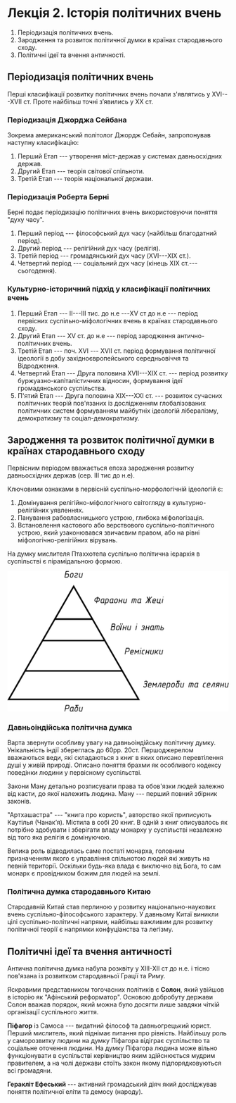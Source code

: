 # Лекція 2. Історія політичних вчень

1. Періодизація політичних вчень.
2. Зародження та розвиток політичної думки в країнах стародавнього сходу.
3. Політичні ідеї та вчення античності.


## Періодизація політичних вчень

Перші класифікації розвитку політичних вчень почали з'являтись у ХVI---XVII ст. Проте найбільш точні
з’явились у ХХ ст. 

### Періодизація Джорджа Сейбана

Зокрема американський політолог Джордж Себайн, запропонував наступну
класифікацію:

1. Перший Етап --- утворення міст-держав у системах давньосхідних держав.
2. Другий Етап --- теорія світової спільноти.
3. Третій Етап --- теорія національної держави.

### Періодизація Роберта Берні

Берні подає періодизацію політичних вчень використовуючи поняття "духу часу".

1. Перший період --- філософський дух часу (найбільш благодатний період).
2. Другий період --- релігійний дух часу (релігія).
3. Третій період --- громадянський дух часу (XVI---XIX ст.).
4. Четвертий період --- соціальний дух часу (кінець XIX ст.---сьогодення).

### Культурно-історичний підхід у класифікації політичних вчень

1. Перший Етап --- II---III тис. до н.е ---XV ст до н.е --- період первісних
   суспільно-міфологічних вчень в країнах стародавнього сходу.
2. Другий Етап --- XV ст. до н.е --- період зародження антично-політичних вчень.
3. Третій Етап --- поч. XVI --- XVII ст. період формування політичної ідеології в добу
   західноєвропейського середньовіччя та Відродження.
4. Четвертий Етап --- Друга половина XVII---XIX ст. --- період розвитку буржуазно-капіталістичних
   відносин, формування ідеї громадянського суспільства. 
5. П'ятий Етап --- Друга половина XIX---XXI ст. --- розвиток сучасних політичних теорій пов'язаних
   із дослідженням глобалізованих політичних систем формуванням майбутніх ідеологій лібералізму,
   демократизму та соціал-демократизму.
   

## Зародження та розвиток політичної думки в країнах стародавнього сходу

Первісним періодом вважається епоха зародження розвитку давньосхідних держав (сер. III тис до н.е).

Ключовими ознаками в первісній суспільно-морфологічній ідеологій є:

1. Домінування релігійно-міфологічного світогляду в культурно-релігійних уявленнях.
2. Панування рабовласницького устрою, глибока міфологізація.
3. Встановлення кастового або верствового суспільно-політичного устрою, який узаконювався звичаєвим
   правом, або на рівні міфологічно-релігійних вірувань.

На думку мислителя Птаххотепа суспільно політична ієрархія в суспільстві є пірамідальною формою.

![Суспільно політична ієрархія за Птаххотепом](images/ptaxxotep.png)

### Давньоіндійська політична думка

Варта звернути особливу увагу на давньоіндійську політичну думку. Унікальність індії збереглась до
60рр. 20ст. Першоджерелом вважаються веди, які складаються з книг в яких описано перевтілення душі у
живій природі. Описано поняття брахми як особливого кодексу поведінки людини у первісному
суспільстві.

Закони Ману детально розписували права та обов'язки людей залежно від касти, до якої належить
людина. Ману --- перший повний збірник законів.

"Артхашастра" --- "книга про користь", авторство якої приписують Каутілья (Чанак’я). Містила в собі
20 книг. В одній з книг описувалось як потрібно здобувати і зберігати владу монарху у суспільстві
незалежно від того яка релігія є домінуючою.

Велика роль відводилась саме постаті монарха, головним призначенням якого є управління спільнотою
людей які живуть на певній території. Оскільки будь-яка влада є виключно від Бога, то сам монарх є
провідником божим для людей на землі.

### Політична думка стародавнього Китаю

Стародавній Китай став перлиною у розвитку національно-наукових вчень суспільно-філософського
характеру. У давньому Китаї виникли цілі суспільно-політичні напрями, найбільш важливим для розвитку
політичної теорії є напрямки конфуціанства та легізму.


## Політичні ідеї та вчення античності

Антична політична думка набула розквіту у XIII-XII ст до н.е. і тісно пов'язана із розвитком
стародавньої Грації та Риму. 

Яскравими представником тогочасних політиків є **Солон**, який увійшов в історію як "Афінський
реформатор". Основою добробуту держави Солон вважав порядок, який можна було досягти лише завдяки
чіткій організації суспільного життя.

**Піфагор** із Самоса --- видатний філософ та давньогрецький юрист. Перший мислитель, який піднімає
питання про рівність. Найбільшу роль у саморозвитку людини на думку Піфагора відіграє суспільство та
соціальне оточення людини. На думку Піфагора людина може вільно функціонувати в суспільстві
керівництво яким здійснюється мудрим правителем, а на чолі держави стоїть закон якому
підпорядковуються всі громадяни.


**Геракліт Ефеський** --- активний громадський діяч який досліджував поняття політичної еліти та
демосу (народу).
